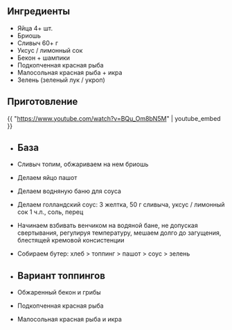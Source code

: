 ## Ингредиенты

- Яйца 4+ шт.
- Бриошь
- Сливыч 60+ г
- Уксус / лимонный сок
- Бекон + шампики
- Подкопченная красная рыба
- Малосольная красная рыба  + икра
- Зелень (зеленый лук / укроп)

## Приготовление

{{ "https://www.youtube.com/watch?v=BQu_Om8bN5M" | youtube_embed }}

- ## База

- Сливыч топим, обжариваем на нем бриошь
- Делаем яйцо пашот
- Делаем водняную баню для соуса
- Делаем голландский соус: 3 желтка, 50 г сливыча, уксус / лимонный сок 1 ч.л., соль, перец
- Начинаем взбивать венчиком на водяной бане, не допуская свертывания, регулируя температуру, мешаем долго до загущения, блестящей кремовой консистенции
- Собираем бутер: хлеб > топпинг > пашот > соус > зелень

- ## Вариант топпингов

- Обжаренный бекон и грибы
- Подкопченная красная рыба
- Малосольная красная рыба и икра